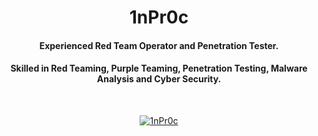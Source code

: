 <h1 align="center">1nPr0c</h1>
<h4 align="center">Experienced Red Team Operator and Penetration Tester.</h4>
<h4 align="center">Skilled in Red Teaming, Purple Teaming, Penetration Testing, Malware Analysis and Cyber Security.</h4>
<br>
<p align="center"> <a href="https://x.com/1nPr0c" target="blank"><img src="https://img.shields.io/twitter/follow/5ub34x?logo=twitter&style=for-the-badge" alt="1nPr0c" /></a> </p>

